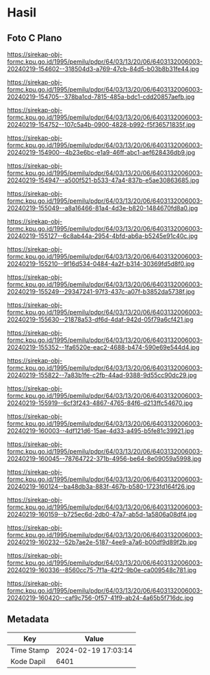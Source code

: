 # Hasil

## Foto C Plano

https://sirekap-obj-formc.kpu.go.id/1995/pemilu/pdpr/64/03/13/20/06/6403132006003-20240219-154602--318504d3-a769-47cb-84d5-b03b8b31fe44.jpg

https://sirekap-obj-formc.kpu.go.id/1995/pemilu/pdpr/64/03/13/20/06/6403132006003-20240219-154705--378ba1cd-7815-485a-bdc1-cdd20857aefb.jpg

https://sirekap-obj-formc.kpu.go.id/1995/pemilu/pdpr/64/03/13/20/06/6403132006003-20240219-154752--107c5a4b-0900-4828-b992-f5f36571835f.jpg

https://sirekap-obj-formc.kpu.go.id/1995/pemilu/pdpr/64/03/13/20/06/6403132006003-20240219-154900--4b23e6bc-e1a9-46ff-abc1-aef628436db9.jpg

https://sirekap-obj-formc.kpu.go.id/1995/pemilu/pdpr/64/03/13/20/06/6403132006003-20240219-154947--a500f521-b533-47a4-837b-e5ae30863685.jpg

https://sirekap-obj-formc.kpu.go.id/1995/pemilu/pdpr/64/03/13/20/06/6403132006003-20240219-155049--a8a16466-81a4-4d3e-b820-1484670fd8a0.jpg

https://sirekap-obj-formc.kpu.go.id/1995/pemilu/pdpr/64/03/13/20/06/6403132006003-20240219-155127--6c8ab44a-2954-4bfd-ab6a-b5245e91c40c.jpg

https://sirekap-obj-formc.kpu.go.id/1995/pemilu/pdpr/64/03/13/20/06/6403132006003-20240219-155210--9f16d534-0484-4a2f-b314-30369fd5d8f0.jpg

https://sirekap-obj-formc.kpu.go.id/1995/pemilu/pdpr/64/03/13/20/06/6403132006003-20240219-155249--29347241-97f3-437c-a07f-b3852da5738f.jpg

https://sirekap-obj-formc.kpu.go.id/1995/pemilu/pdpr/64/03/13/20/06/6403132006003-20240219-155630--21878a53-df6d-4daf-942d-05f79a6cf421.jpg

https://sirekap-obj-formc.kpu.go.id/1995/pemilu/pdpr/64/03/13/20/06/6403132006003-20240219-155352--1fa6520e-eac2-4688-b474-590e69e544d4.jpg

https://sirekap-obj-formc.kpu.go.id/1995/pemilu/pdpr/64/03/13/20/06/6403132006003-20240219-155822--7a83b1fe-c2fb-44ad-9388-9d55cc90dc29.jpg

https://sirekap-obj-formc.kpu.go.id/1995/pemilu/pdpr/64/03/13/20/06/6403132006003-20240219-155919--6cf3f243-4867-4765-84f6-d213ffc54670.jpg

https://sirekap-obj-formc.kpu.go.id/1995/pemilu/pdpr/64/03/13/20/06/6403132006003-20240219-160003--4df121d6-15ae-4d33-a495-b5fe81c39921.jpg

https://sirekap-obj-formc.kpu.go.id/1995/pemilu/pdpr/64/03/13/20/06/6403132006003-20240219-160045--78764722-371b-4956-be64-8e09059a5998.jpg

https://sirekap-obj-formc.kpu.go.id/1995/pemilu/pdpr/64/03/13/20/06/6403132006003-20240219-160124--ba48db3a-883f-467b-b580-1723fd164f26.jpg

https://sirekap-obj-formc.kpu.go.id/1995/pemilu/pdpr/64/03/13/20/06/6403132006003-20240219-160159--b725ec6d-2db0-47a7-ab5d-1a5806a08df4.jpg

https://sirekap-obj-formc.kpu.go.id/1995/pemilu/pdpr/64/03/13/20/06/6403132006003-20240219-160232--52b7ae2e-5187-4ee9-a7a6-b00df9d89f2b.jpg

https://sirekap-obj-formc.kpu.go.id/1995/pemilu/pdpr/64/03/13/20/06/6403132006003-20240219-160336--8560cc75-7f1a-42f2-9b0e-ca009548c781.jpg

https://sirekap-obj-formc.kpu.go.id/1995/pemilu/pdpr/64/03/13/20/06/6403132006003-20240219-160420--caf9c756-0f57-41f9-ab24-4a65b5f716dc.jpg


## Metadata

| Key        | Value               |
| ---------- | ------------------- |
| Time Stamp | 2024-02-19 17:03:14 |
| Kode Dapil | 6401                |



